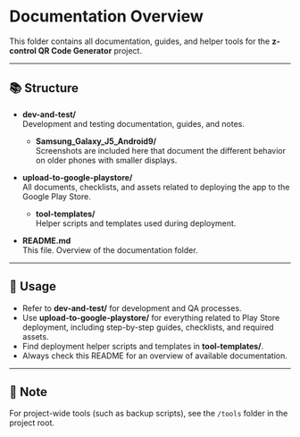 # Documentation Overview

This folder contains all documentation, guides, and helper tools for the **z-control QR Code Generator** project.

---

## 📚 Structure

- **dev-and-test/**  
  Development and testing documentation, guides, and notes.
    - **Samsung_Galaxy_J5_Android9/**  
      Screenshots are included here that document the different behavior on older phones with smaller displays.

- **upload-to-google-playstore/**  
  All documents, checklists, and assets related to deploying the app to the Google Play Store.
    - **tool-templates/**  
      Helper scripts and templates used during deployment.

- **README.md**  
  This file. Overview of the documentation folder.

---

## 📖 Usage

- Refer to **dev-and-test/** for development and QA processes.
- Use **upload-to-google-playstore/** for everything related to Play Store deployment, including step-by-step guides, checklists, and required assets.
- Find deployment helper scripts and templates in **tool-templates/**.
- Always check this README for an overview of available documentation.

---

## 📢 Note

For project-wide tools (such as backup scripts), see the `/tools` folder in the project root.
